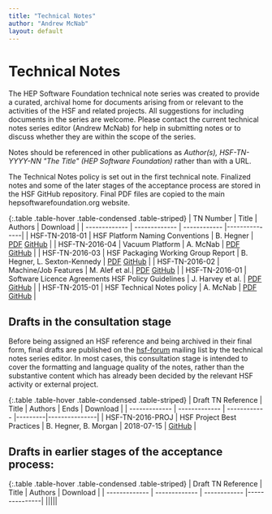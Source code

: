 ```yaml
---
title: "Technical Notes"
author: "Andrew McNab"
layout: default
---
```


# Technical Notes

The HEP Software Foundation technical note series was created to provide a curated, archival home for documents arising from or relevant to the activities of the HSF and related projects. All suggestions for including documents in the series are welcome. Please contact the current technical notes series editor (Andrew McNab) for help in submitting notes or to discuss whether they are within the scope of the series.

Notes should be referenced in other publications as _Author(s), HSF-TN-YYYY-NN "The Title" (HEP Software Foundation)_ rather than with a URL.

The Technical Notes policy is set out in the first technical note. Finalized notes and some of the later stages of the acceptance process are stored in the HSF GitHub repository. Final PDF files are copied to the main hepsoftwarefoundation.org website.

{:.table .table-hover .table-condensed .table-striped}
| TN Number  | Title           | Authors     | Download    |
| ------------- | ------------- | ------------ |---------------|
| HSF-TN-2018-01  | HSF Platform Naming Conventions | B. Hegner | [PDF](/notes/HSF-TN-2018-01.pdf) [GitHub](https://github.com/HSF/documents/tree/master/HSF-TN/2018-01) |
| HSF-TN-2016-04 | Vacuum Platform | A. McNab | [PDF](/notes/HSF-TN-2016-04.pdf) [GitHub](https://github.com/HSF/documents/tree/master/HSF-TN/2016-04) |
| HSF-TN-2016-03  | HSF Packaging Working Group Report  | B. Hegner, L. Sexton-Kennedy | [PDF](/notes/HSF-TN-2016-03.pdf)  [GitHub](https://github.com/HSF/documents/tree/master/HSF-TN/2016-03) |
| HSF-TN-2016-02  | Machine/Job Features  | M. Alef et al.| [PDF](/notes/HSF-TN-2016-02.pdf)  [GitHub](https://github.com/HSF/documents/tree/master/HSF-TN/2016-02) |
| HSF-TN-2016-01  | Software Licence Agreements HSF Policy Guidelines  | J. Harvey et al. | [PDF](/notes/HSF-TN-2016-01.pdf)  [GitHub](https://github.com/HSF/documents/tree/master/HSF-TN/2016-01) |
| HSF-TN-2015-01  | HSF Technical Notes policy | A. McNab | [PDF](/notes/HSF-TN-2015-01.pdf)  [GitHub](https://github.com/HSF/documents/tree/master/HSF-TN/2015-01) |

## Drafts in the consultation stage

Before being assigned an HSF reference and being archived in their final form, final drafts are published on the [hsf-forum](http://groups.google.com/d/forum/hsf-forum) mailing list by the technical notes series editor. In most cases, this consultation stage is intended to cover the formatting and language quality of the notes, rather than the substantive content which has already been decided by the relevant HSF activity or external project.

{:.table .table-hover .table-condensed .table-striped}
| Draft TN Reference  | Title           | Authors     | Ends    | Download    |
| ------------- | ------------- | ------------ |---------|---------------|
| HSF-TN-2016-PROJ  | HSF Project Best Practices | B. Hegner, B. Morgan | 2018-07-15 | [GitHub](https://github.com/HSF/documents/tree/master/HSF-TN/draft-2016-PROJ) |

## Drafts in earlier stages of the acceptance process:

{:.table .table-hover .table-condensed .table-striped}
| Draft TN Reference  | Title           | Authors     | Download    |
| ------------- | ------------- | ------------ |---------------|
|||||

